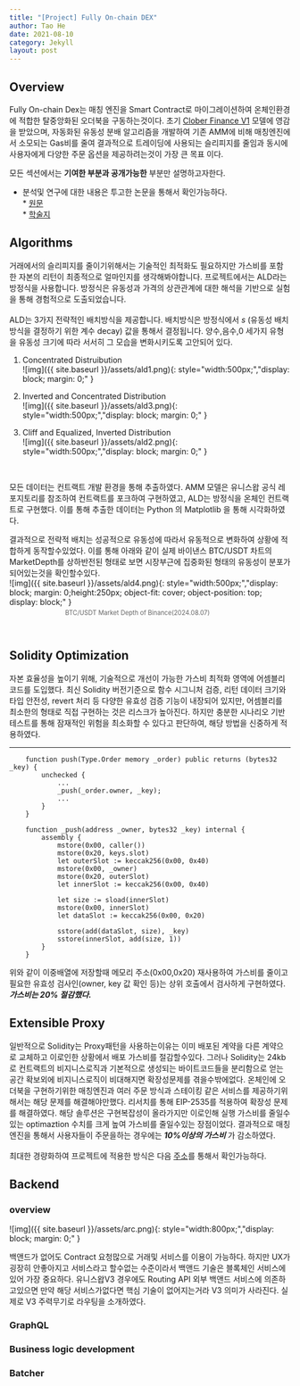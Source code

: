 ```yaml
---
title: "[Project] Fully On-chain DEX"
author: Tao He
date: 2021-08-10
category: Jekyll
layout: post
---
```


Overview
-------------

Fully On-chain Dex는 매칭 엔진을 Smart Contract로 마이그레이션하여 온체인환경에 적합한 탈중앙화된 오더북을 구동하는것이다.
초기 [Clober Finance V1](https://github.com/clober-dex) 모델에 영감을 받았으며, 자동화된 유동성 분배 알고리즘을 개발하여 기존 AMM에 비해 매칭엔진에서 소모되는 Gas비를 줄여 결과적으로  트레이딩에 사용되는 슬리피지를 줄임과 동시에 사용자에게 다양한 주문 옵션을 제공하려는것이 가장 큰 목표 이다.

모든 섹션에서는 **기여한 부분과 공개가능한** 부분만 설명하고자한다. 
- 분석및 연구에 대한 내용은 투고한 논문을 통해서 확인가능하다. <br>
        * [원문](https://drive.google.com/file/d/1Lk0NbaKR5synhVLe1AR2zRhfEw-uUvML/view?usp=sharing)<br>
        * [학술지](https://www.dbpia.co.kr/Journal/articleDetail?nodeId=NODE12039232)


Algorithms
-------------
거래에서의 슬리피지를 줄이기위해서는 기술적인 최적화도 필요하지만 가스비를 포함한 자본의 리턴이 최종적으로 얼마인지를 생각해봐야합니다.
프로젝트에서는 ALD라는 방정식을 사용합니다. 방정식은 유동성과 가격의 상관관계에 대한 해석을 기반으로 실험을 통해 경험적으로 도출되었습니다.
<br><br>
ALD는 3가지 전략적인 배치방식을 제공합니다. 배치방식은 방정식에서 $s$ (유동성 배치 방식을 결정하기 위한 계수 decay) 값을 통해서 결정됩니다. 
양수,음수,0 세가지 유형을 유동성 크기에 따라 서서히 그 모습을 변화시키도록 고안되어 있다.

1. Concentrated Distruibution <br>
![img]({{ site.baseurl }}/assets/ald1.png){: style="width:500px;","display: block; margin: 0;" }

2. Inverted and Concentrated Distribution <br>
![img]({{ site.baseurl }}/assets/ald3.png){: style="width:500px;","display: block; margin: 0;" }

3. Cliff and Equalized, Inverted Distribution <br>
![img]({{ site.baseurl }}/assets/ald2.png){: style="width:500px;","display: block; margin: 0;" }
<br>

모든 데이터는 컨트랙트 개발 환경을 통해 추출하였다. AMM
모델은 유니스왑 공식 레포지토리를 참조하여 컨트랙트를 포크하여 구현하였고, ALD는 방정식을 온체인 컨트랙트로 구현했다. 
이를 통해 추출한 데이터는 Python 의 Matplotlib 을 통해 시각화하였다.
<br>

결과적으로 전략적 배치는 성공적으로 유동성에 따라서 유동적으로 변화하여 상황에 적합하게 동작할수있었다. 
이를 통해 아래와 같이 실제 바이낸스 BTC/USDT 차트의 MarketDepth를 상하반전된 형태로 보면 시장부근에 집중화된 형태의 유동성이 
분포가 되어있는것을 확인할수있다. 
<br>
![img]({{ site.baseurl }}/assets/ald4.png){: style="width:500px;","display: block; margin: 0;height:250px; object-fit: cover; object-position: top; display: block;" }
<p style="font-size: 0.8em; color: #666; margin-top: -10px; margin-left:100px">
  BTC/USDT Market Depth of Binance(2024.08.07)
</p>
<br>

Solidity Optimization
-------------
자본 효율성을 높이기 위해, 기술적으로 개선이 가능한 가스비 최적화 영역에 어셈블리 코드를 도입했다. 최신 Solidity 버전기준으로 함수 시그니처 검증, 리턴 데이터 크기와 타입 안전성, revert 처리 등 다양한 유효성 검증 기능이 내장되어 있지만, 어셈블리를 최소한의 형태로 직접 구현하는 것은 리스크가 높아진다. 
하지만 충분한 시나리오 기반 테스트를 통해 잠재적인 위험을 최소화할 수 있다고 판단하여, 해당 방법을 신중하게 적용하였다.


-------------
```
    function push(Type.Order memory _order) public returns (bytes32 _key) {
        unchecked {
            ...
            _push(_order.owner, _key);
            ...
        }
    }

    function _push(address _owner, bytes32 _key) internal {
        assembly {
            mstore(0x00, caller())
            mstore(0x20, keys.slot)
            let outerSlot := keccak256(0x00, 0x40)
            mstore(0x00, _owner)
            mstore(0x20, outerSlot)
            let innerSlot := keccak256(0x00, 0x40)

            let size := sload(innerSlot)
            mstore(0x00, innerSlot)
            let dataSlot := keccak256(0x00, 0x20)

            sstore(add(dataSlot, size), _key)
            sstore(innerSlot, add(size, 1))
        }
    }
```
위와 같이 이중배열에 저장할때 메모리 주소(0x00,0x20) 재사용하여 가스비를 줄이고 필요한 유효성 검사인(owner, key 값 확인 등)는 상위 호출에서 검사하게 구현하였다.
***가스비는 20% 절감했다.***


Extensible Proxy
-------------
일반적으로 Solidity는 Proxy패턴을 사용하는이유는 이미 배포된 계약을 다른 계약으로 교체하고 이로인한 상황에서 배포 가스비를 절감할수있다.
그러나 Solidity는 24kb로 컨트랙트의 비지니스로직과 기본적으로 생성되는 바이트코드들을 분리함으로 얻는 공간 확보외에 비지니스로직이 비대해지면 
확장성문제를 겪을수밖에없다. 온체인에 오더북을 구현하기위한 매칭엔진과 여러 주문 방식과 스테이킹 같은 서비스를 제공하기위해서는 해당 문제를 해결해야만했다. 
리서치를 통해 EIP-2535를 적용하여 확장성 문제를 해결하였다. 해당 솔루션은 구현복잡성이 올라가지만 이로인해 실행 가스비를 줄일수있는 optimaztion 수치를 크게 높여 가스비를 줄일수있는 
장점이었다. 결과적으로 매칭엔진을 통해서 사용자들이 주문을하는 경우에는 ***10%이상의 가스비*** 가 감소하였다.
<br><br>
최대한 경량화하여 프로젝트에 적용한 방식은 다음 [주소](https://github.com/Coinmeca/lightweight-diamond)를 통해서 확인가능하다. 
<br>



Backend
-------------
### overview
![img]({{ site.baseurl }}/assets/arc.png){: style="width:800px;","display: block; margin: 0;" }

백앤드가 없어도 Contract 요청많으로 거래및 서비스를 이용이 가능하다. 하지만 UX가 굉장히 안좋아지고 서비스라고 할수없는 수준이라서 백앤드 기술은 블록체인 서비스에 있어 가장 중요하다.
유니스왑V3 경우에도 Routing API 외부 백앤드 서비스에 의존하고있으면 만약 해당 서비스가없다면 핵심 기술이 없어지는거라 V3 의미가 사라진다. 실제로 V3 주력무기로 라우팅을 소개하였다. 





### GraphQL

### Business logic development

### Batcher


[1]: https://github.com/allejo/jekyll-toc
